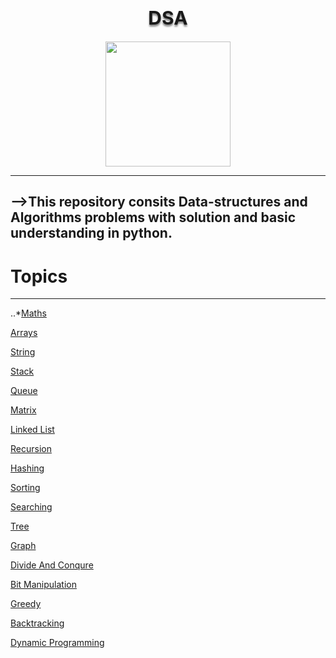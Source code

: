 <h1 align="center" style="font-size:30px;text-shadow:0px 3px 3px grey;">DSA</h1>
<p align="center">
  <img width="200" src="http://clipart-library.com/images_k/python-logo-transparent/python-logo-transparent-7.png">
</p>

-----
-->This repository consits Data-structures and Algorithms problems with solution and basic understanding in python.
----
# Topics 
----
..*[Maths](https://github.com/aditya-2703/DSA/tree/main/MATHS)

[Arrays](https://github.com/aditya-2703/DSA/tree/main/ARRAY)

[String](https://github.com/aditya-2703/DSA/tree/main/STRING)

[Stack](https://github.com/aditya-2703/DSA/tree/main/STACK)

[Queue](https://github.com/aditya-2703/DSA/tree/main/QUEUE)

[Matrix](https://github.com/aditya-2703/DSA/tree/main/MATRIX)

[Linked List](https://github.com/aditya-2703/DSA/tree/main/LINKED_LIST)

[Recursion]()

[Hashing](https://github.com/aditya-2703/DSA/tree/main/HASHMAP)

[Sorting](https://github.com/aditya-2703/DSA/tree/main/sorting)

[Searching](https://github.com/aditya-2703/DSA/tree/main/searching)

[Tree](https://github.com/aditya-2703/DSA/tree/main/TREE)

[Graph](https://github.com/aditya-2703/DSA/tree/main/GRAPH)

[Divide And Conqure](https://github.com/aditya-2703/DSA/tree/main/divide_and_conqure)

[Bit Manipulation](https://github.com/aditya-2703/DSA/tree/main/BIT_MANIPULATION)

[Greedy](https://github.com/aditya-2703/DSA/tree/main/greedy)

[Backtracking](https://github.com/aditya-2703/DSA/tree/main/backtraking)

[Dynamic Programming](https://github.com/aditya-2703/DSA/tree/main/dynamic_programming)


